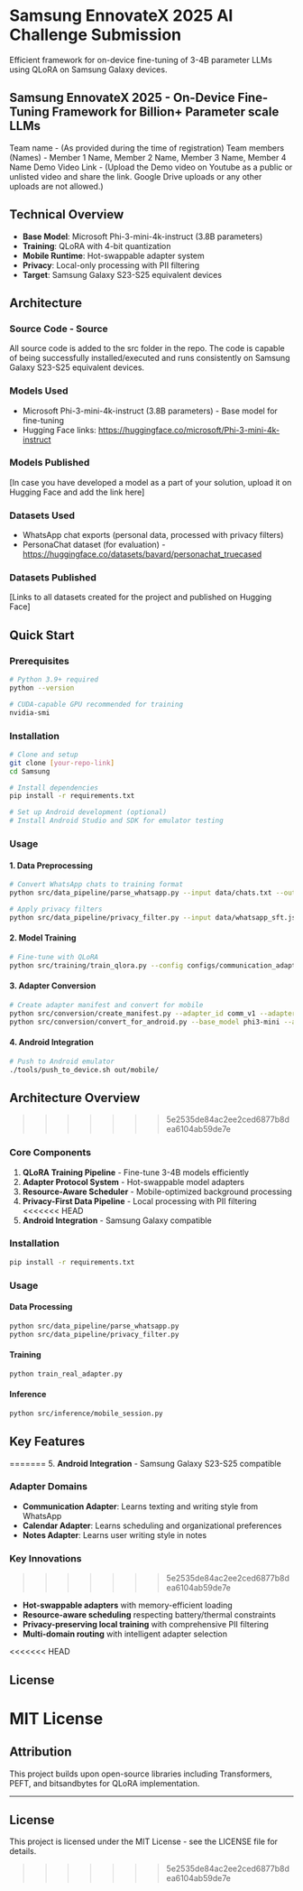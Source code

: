 # Samsung EnnovateX 2025 AI Challenge Submission

Efficient framework for on-device fine-tuning of 3-4B parameter LLMs using QLoRA on Samsung Galaxy devices.


## Samsung EnnovateX 2025 - On-Device Fine-Tuning Framework for Billion+ Parameter scale LLMs

Team name - (As provided during the time of registration)
Team members (Names) - Member 1 Name, Member 2 Name, Member 3 Name, Member 4 Name
Demo Video Link - (Upload the Demo video on Youtube as a public or unlisted video and share the link. Google Drive uploads or any other uploads are not allowed.)


## Technical Overview

- **Base Model**: Microsoft Phi-3-mini-4k-instruct (3.8B parameters)
- **Training**: QLoRA with 4-bit quantization  
- **Mobile Runtime**: Hot-swappable adapter system
- **Privacy**: Local-only processing with PII filtering
- **Target**: Samsung Galaxy S23-S25 equivalent devices

## Architecture

### Source Code - Source  
All source code is added to the src folder in the repo. The code is capable of being successfully installed/executed and runs consistently on Samsung Galaxy S23-S25 equivalent devices.

### Models Used
- Microsoft Phi-3-mini-4k-instruct (3.8B parameters) - Base model for fine-tuning
- Hugging Face links: https://huggingface.co/microsoft/Phi-3-mini-4k-instruct

### Models Published
[In case you have developed a model as a part of your solution, upload it on Hugging Face and add the link here]

### Datasets Used
- WhatsApp chat exports (personal data, processed with privacy filters)
- PersonaChat dataset (for evaluation) - https://huggingface.co/datasets/bavard/personachat_truecased

### Datasets Published
[Links to all datasets created for the project and published on Hugging Face]

## Quick Start

### Prerequisites
```bash
# Python 3.9+ required
python --version

# CUDA-capable GPU recommended for training
nvidia-smi
```

### Installation
```bash
# Clone and setup
git clone [your-repo-link]
cd Samsung

# Install dependencies
pip install -r requirements.txt

# Set up Android development (optional)
# Install Android Studio and SDK for emulator testing
```

### Usage

#### 1. Data Preprocessing
```bash
# Convert WhatsApp chats to training format
python src/data_pipeline/parse_whatsapp.py --input data/chats.txt --output data/whatsapp_sft.jsonl

# Apply privacy filters
python src/data_pipeline/privacy_filter.py --input data/whatsapp_sft.jsonl --output data/filtered_sft.jsonl
```

#### 2. Model Training
```bash
# Fine-tune with QLoRA
python src/training/train_qlora.py --config configs/communication_adapter.yaml
```

#### 3. Adapter Conversion
```bash
# Create adapter manifest and convert for mobile
python src/conversion/create_manifest.py --adapter_id comm_v1 --adapter_dir out/comm_v1/adapter
python src/conversion/convert_for_android.py --base_model phi3-mini --adapter comm_v1
```

#### 4. Android Integration
```bash
# Push to Android emulator
./tools/push_to_device.sh out/mobile/
```

## Architecture Overview
>>>>>>> 5e2535de84ac2ee2ced6877b8dea6104ab59de7e

### Core Components
1. **QLoRA Training Pipeline** - Fine-tune 3-4B models efficiently
2. **Adapter Protocol System** - Hot-swappable model adapters
3. **Resource-Aware Scheduler** - Mobile-optimized background processing
4. **Privacy-First Data Pipeline** - Local processing with PII filtering
<<<<<<< HEAD
5. **Android Integration** - Samsung Galaxy compatible

### Installation

```bash
pip install -r requirements.txt
```

### Usage

#### Data Processing
```bash
python src/data_pipeline/parse_whatsapp.py
python src/data_pipeline/privacy_filter.py
```

#### Training
```bash
python train_real_adapter.py
```

#### Inference
```bash
python src/inference/mobile_session.py
```

## Key Features

=======
5. **Android Integration** - Samsung Galaxy S23-S25 compatible

### Adapter Domains
- **Communication Adapter**: Learns texting and writing style from WhatsApp
- **Calendar Adapter**: Learns scheduling and organizational preferences  
- **Notes Adapter**: Learns user writing style in notes

### Key Innovations
>>>>>>> 5e2535de84ac2ee2ced6877b8dea6104ab59de7e
- **Hot-swappable adapters** with memory-efficient loading
- **Resource-aware scheduling** respecting battery/thermal constraints
- **Privacy-preserving local training** with comprehensive PII filtering
- **Multi-domain routing** with intelligent adapter selection

<<<<<<< HEAD
## License
MIT License
=======
## Attribution
This project builds upon open-source libraries including Transformers, PEFT, and bitsandbytes for QLoRA implementation.

---

## License
This project is licensed under the MIT License - see the LICENSE file for details.
>>>>>>> 5e2535de84ac2ee2ced6877b8dea6104ab59de7e
